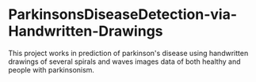 # ParkinsonsDiseaseDetection-via-Handwritten-Drawings
This project works in prediction of parkinson's disease using handwritten drawings of several spirals and waves images data of both healthy and people with parkinsonism.
